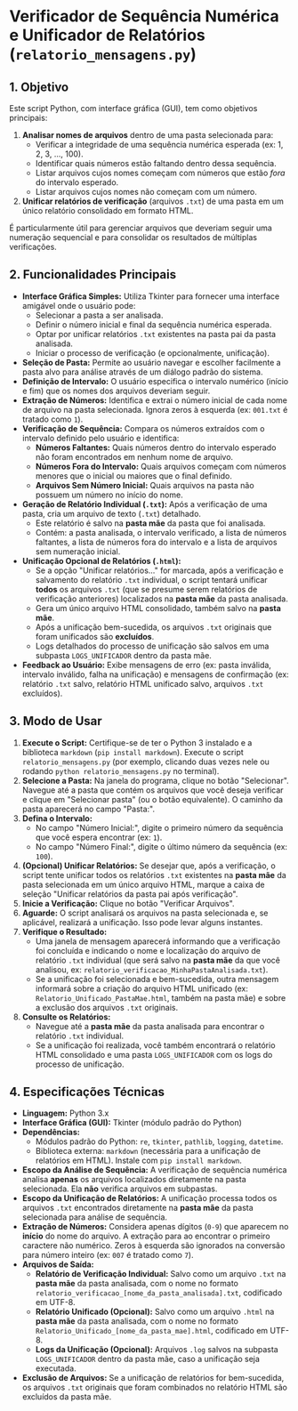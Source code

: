 # Verificador de Sequência Numérica e Unificador de Relatórios (`relatorio_mensagens.py`)

## 1. Objetivo

Este script Python, com interface gráfica (GUI), tem como objetivos principais:

1.  **Analisar nomes de arquivos** dentro de uma pasta selecionada para:
    *   Verificar a integridade de uma sequência numérica esperada (ex: 1, 2, 3, ..., 100).
    *   Identificar quais números estão faltando dentro dessa sequência.
    *   Listar arquivos cujos nomes começam com números que estão *fora* do intervalo esperado.
    *   Listar arquivos cujos nomes não começam com um número.
2.  **Unificar relatórios de verificação** (arquivos `.txt`) de uma pasta em um único relatório consolidado em formato HTML.

É particularmente útil para gerenciar arquivos que deveriam seguir uma numeração sequencial e para consolidar os resultados de múltiplas verificações.

## 2. Funcionalidades Principais

*   **Interface Gráfica Simples:** Utiliza Tkinter para fornecer uma interface amigável onde o usuário pode:
    *   Selecionar a pasta a ser analisada.
    *   Definir o número inicial e final da sequência numérica esperada.
    *   Optar por unificar relatórios `.txt` existentes na pasta pai da pasta analisada.
    *   Iniciar o processo de verificação (e opcionalmente, unificação).
*   **Seleção de Pasta:** Permite ao usuário navegar e escolher facilmente a pasta alvo para análise através de um diálogo padrão do sistema.
*   **Definição de Intervalo:** O usuário especifica o intervalo numérico (início e fim) que os nomes dos arquivos deveriam seguir.
*   **Extração de Números:** Identifica e extrai o número inicial de cada nome de arquivo na pasta selecionada. Ignora zeros à esquerda (ex: `001.txt` é tratado como `1`).
*   **Verificação de Sequência:** Compara os números extraídos com o intervalo definido pelo usuário e identifica:
    *   **Números Faltantes:** Quais números dentro do intervalo esperado não foram encontrados em nenhum nome de arquivo.
    *   **Números Fora do Intervalo:** Quais arquivos começam com números menores que o inicial ou maiores que o final definido.
    *   **Arquivos Sem Número Inicial:** Quais arquivos na pasta não possuem um número no início do nome.
*   **Geração de Relatório Individual (`.txt`):** Após a verificação de uma pasta, cria um arquivo de texto (`.txt`) detalhado.
    *   Este relatório é salvo na **pasta mãe** da pasta que foi analisada.
    *   Contém: a pasta analisada, o intervalo verificado, a lista de números faltantes, a lista de números fora do intervalo e a lista de arquivos sem numeração inicial.
*   **Unificação Opcional de Relatórios (`.html`):**
    *   Se a opção "Unificar relatórios..." for marcada, após a verificação e salvamento do relatório `.txt` individual, o script tentará unificar **todos** os arquivos `.txt` (que se presume serem relatórios de verificação anteriores) localizados na **pasta mãe** da pasta analisada.
    *   Gera um único arquivo HTML consolidado, também salvo na **pasta mãe**.
    *   Após a unificação bem-sucedida, os arquivos `.txt` originais que foram unificados são **excluídos**.
    *   Logs detalhados do processo de unificação são salvos em uma subpasta `LOGS_UNIFICADOR` dentro da pasta mãe.
*   **Feedback ao Usuário:** Exibe mensagens de erro (ex: pasta inválida, intervalo inválido, falha na unificação) e mensagens de confirmação (ex: relatório `.txt` salvo, relatório HTML unificado salvo, arquivos `.txt` excluídos).

## 3. Modo de Usar

1.  **Execute o Script:** Certifique-se de ter o Python 3 instalado e a biblioteca `markdown` (`pip install markdown`). Execute o script `relatorio_mensagens.py` (por exemplo, clicando duas vezes nele ou rodando `python relatorio_mensagens.py` no terminal).
2.  **Selecione a Pasta:** Na janela do programa, clique no botão "Selecionar". Navegue até a pasta que contém os arquivos que você deseja verificar e clique em "Selecionar pasta" (ou o botão equivalente). O caminho da pasta aparecerá no campo "Pasta:".
3.  **Defina o Intervalo:**
    *   No campo "Número Inicial:", digite o primeiro número da sequência que você espera encontrar (ex: `1`).
    *   No campo "Número Final:", digite o último número da sequência (ex: `100`).
4.  **(Opcional) Unificar Relatórios:** Se desejar que, após a verificação, o script tente unificar todos os relatórios `.txt` existentes na **pasta mãe** da pasta selecionada em um único arquivo HTML, marque a caixa de seleção "Unificar relatórios da pasta pai após verificação".
5.  **Inicie a Verificação:** Clique no botão "Verificar Arquivos".
6.  **Aguarde:** O script analisará os arquivos na pasta selecionada e, se aplicável, realizará a unificação. Isso pode levar alguns instantes.
7.  **Verifique o Resultado:**
    *   Uma janela de mensagem aparecerá informando que a verificação foi concluída e indicando o nome e localização do arquivo de relatório `.txt` individual (que será salvo na **pasta mãe** da que você analisou, ex: `relatorio_verificacao_MinhaPastaAnalisada.txt`).
    *   Se a unificação foi selecionada e bem-sucedida, outra mensagem informará sobre a criação do arquivo HTML unificado (ex: `Relatorio_Unificado_PastaMae.html`, também na pasta mãe) e sobre a exclusão dos arquivos `.txt` originais.
8.  **Consulte os Relatórios:**
    *   Navegue até a **pasta mãe** da pasta analisada para encontrar o relatório `.txt` individual.
    *   Se a unificação foi realizada, você também encontrará o relatório HTML consolidado e uma pasta `LOGS_UNIFICADOR` com os logs do processo de unificação.

## 4. Especificações Técnicas

*   **Linguagem:** Python 3.x
*   **Interface Gráfica (GUI):** Tkinter (módulo padrão do Python)
*   **Dependências:**
    *   Módulos padrão do Python: `re`, `tkinter`, `pathlib`, `logging`, `datetime`.
    *   Biblioteca externa: `markdown` (necessária para a unificação de relatórios em HTML). Instale com `pip install markdown`.
*   **Escopo da Análise de Sequência:** A verificação de sequência numérica analisa **apenas** os arquivos localizados diretamente na pasta selecionada. Ela **não** verifica arquivos em subpastas.
*   **Escopo da Unificação de Relatórios:** A unificação processa todos os arquivos `.txt` encontrados diretamente na **pasta mãe** da pasta selecionada para análise de sequência.
*   **Extração de Números:** Considera apenas dígitos (`0-9`) que aparecem no **início** do nome do arquivo. A extração para ao encontrar o primeiro caractere não numérico. Zeros à esquerda são ignorados na conversão para número inteiro (ex: `007` é tratado como `7`).
*   **Arquivos de Saída:**
    *   **Relatório de Verificação Individual:** Salvo como um arquivo `.txt` na **pasta mãe** da pasta analisada, com o nome no formato `relatorio_verificacao_[nome_da_pasta_analisada].txt`, codificado em UTF-8.
    *   **Relatório Unificado (Opcional):** Salvo como um arquivo `.html` na **pasta mãe** da pasta analisada, com o nome no formato `Relatorio_Unificado_[nome_da_pasta_mae].html`, codificado em UTF-8.
    *   **Logs da Unificação (Opcional):** Arquivos `.log` salvos na subpasta `LOGS_UNIFICADOR` dentro da pasta mãe, caso a unificação seja executada.
*   **Exclusão de Arquivos:** Se a unificação de relatórios for bem-sucedida, os arquivos `.txt` originais que foram combinados no relatório HTML são excluídos da pasta mãe.

